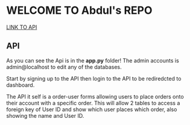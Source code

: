 # WELCOME TO Abdul's REPO 

[LINK TO API](http://www.doc.gold.ac.uk/usr/168/)

## API 

As you can see the Api is in the **app.py** folder!
The admin accounts is admin@localhost to edit any of the databases. 

Start by signing up to the API then login to the API to be rediredcted to dashboard. 

The API it self is a order-user forms allowing users to place orders onto their account with a specific order. This will allow 2 tables to access a foreign key of User ID and show which user places which order, also showing the name and User ID. 

